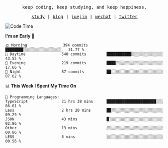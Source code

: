 <p align="center">
  <samp>
    <span>keep coding, keep studying, and keep happiness.</span>
  </samp>
</p>

<p align="center">
  <samp>
    <a href="https://github.com/ouduidui/fe-study">study</a> |
    <a href="https://deweyou.me">blog</a>  |
    <a href="https://juejin.cn/user/4309700183594366">juejin</a> |
    <a href="https://user-images.githubusercontent.com/54696834/165071004-6509e3f2-90c3-448c-9d92-3da42b0c2021.jpeg">wechat</a> |
    <a href="https://twitter.com/ouduidui">twitter</a>
  </samp>
</p>

<!--START_SECTION:waka-->
![Code Time](http://img.shields.io/badge/Code%20Time-3%2C931%20hrs%2043%20mins-blue)

**I'm an Early 🐤** 

```text
🌞 Morning                394 commits         ████████░░░░░░░░░░░░░░░░░   31.77 % 
🌆 Daytime                540 commits         ███████████░░░░░░░░░░░░░░   43.55 % 
🌃 Evening                219 commits         ████░░░░░░░░░░░░░░░░░░░░░   17.66 % 
🌙 Night                  87 commits          ██░░░░░░░░░░░░░░░░░░░░░░░   07.02 % 
```


📊 **This Week I Spent My Time On** 

```text
💬 Programming Languages: 
TypeScript               21 hrs 38 mins      ██████████████████████░░░   86.01 % 
Less                     2 hrs 20 mins       ██░░░░░░░░░░░░░░░░░░░░░░░   09.29 % 
JSON                     43 mins             █░░░░░░░░░░░░░░░░░░░░░░░░   02.86 % 
Other                    13 mins             ░░░░░░░░░░░░░░░░░░░░░░░░░   00.86 % 
LESS                     8 mins              ░░░░░░░░░░░░░░░░░░░░░░░░░   00.56 % 
```


<!--END_SECTION:waka-->
